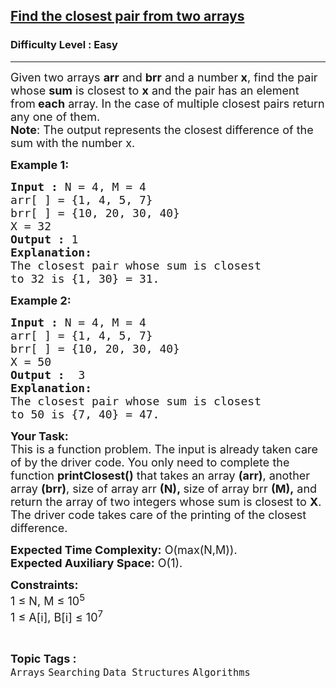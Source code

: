 <h2><a href="https://practice.geeksforgeeks.org/problems/find-the-closest-pair-from-two-arrays4215/1">Find the closest pair from two arrays</a></h2><h3>Difficulty Level : Easy</h3><hr><div class="problems_problem_content__Xm_eO"><p><span style="font-size: 18px;">Given two arrays <strong>arr</strong> and <strong>brr</strong> and a number<strong> x</strong>, find the pair whose <strong>sum</strong> is closest to <strong>x</strong> and the pair has an element from<strong> each</strong> array. In the case of multiple closest pairs return any one of them.<br><strong>Note</strong>: The output represents the closest difference of the sum with the number x.</span></p>
<p><span style="font-size: 18px;"><strong>Example 1:</strong></span></p>
<pre><span style="font-size: 18px;"><strong>Input :</strong> N = 4, M = 4<br>arr[ ] = {1, 4, 5, 7}
brr[ ] = {10, 20, 30, 40} 
X = 32
<strong>Output :</strong> 1
<strong>Explanation:</strong>
The closest pair whose sum is closest
to 32 is {1, 30} = 31.
</span></pre>
<p><span style="font-size: 18px;"><strong>Example 2:</strong></span></p>
<pre><span style="font-size: 18px;"><strong>Input :</strong> N = 4, M = 4<br>arr[ ] = {1, 4, 5, 7}
brr[ ] = {10, 20, 30, 40}
X = 50 <strong>
Output :</strong>  3 
<strong>Explanation:</strong> 
The closest pair whose sum is closest
to 50 is {7, 40} = 47.</span></pre>
<p><span style="font-size: 18px;"><strong>Your Task:</strong><br>This is a function problem. The input is already taken care of by the driver code. You only need to complete the function <strong>printClosest()</strong> that takes an array <strong>(arr)</strong>, another array <strong>(brr)</strong>, size of array arr <strong>(N),&nbsp;</strong>size of array brr <strong>(M),</strong>&nbsp;and return the array of two integers whose sum is closest to <strong>X</strong>. The driver code takes care of the printing of the closest difference.</span></p>
<p><span style="font-size: 18px;"><strong>Expected Time Complexity:</strong> O(max(N,M)).<br><strong>Expected Auxiliary Space:</strong> O(1).</span></p>
<p><span style="font-size: 18px;"><strong>Constraints:</strong><br>1 ≤ N, M ≤ 10<sup>5</sup><br>1 ≤ A[i], B[i] ≤ 10<sup>7</sup></span></p></div><br><p><span style=font-size:18px><strong>Topic Tags : </strong><br><code>Arrays</code>&nbsp;<code>Searching</code>&nbsp;<code>Data Structures</code>&nbsp;<code>Algorithms</code>&nbsp;